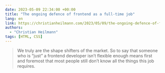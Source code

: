 ```yaml
---
date: 2023-05-09 22:34:00 +00:00
title: "The ongoing defence of frontend as a full-time job"
lang: en
link: https://christianheilmann.com/2023/05/09/the-ongoing-defence-of-frontend-as-a-full-time-job/
authors:
  - "Christian Heilmann"
tags: [HTML, CSS]
---
```


> We truly are the shape shifters of the market. So to say that someone who is “just” a frontend developer isn’t flexible enough means first and foremost that most people still don’t know all the things this job requires.

